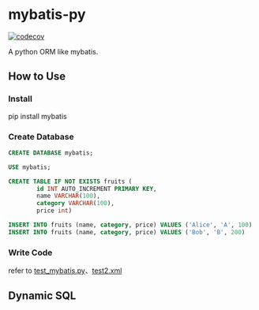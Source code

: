 # mybatis-py
[![codecov](https://codecov.io/gh/ralgond/mybatis-py/branch/main/graph/badge.svg)](https://codecov.io/gh/ralgond/mybatis-py)


A python ORM like mybatis.

## How to Use

### Install 
pip install mybatis

### Create Database
```sql
CREATE DATABASE mybatis;

USE mybatis;

CREATE TABLE IF NOT EXISTS fruits (
        id INT AUTO_INCREMENT PRIMARY KEY, 
        name VARCHAR(100),
        category VARCHAR(100),
        price int)

INSERT INTO fruits (name, category, price) VALUES ('Alice', 'A', 100)
INSERT INTO fruits (name, category, price) VALUES ('Bob', 'B', 200)
```

### Write Code

refer to [test_mybatis.py](https://github.com/ralgond/mybatis-py/blob/main/test/test_mybatis.py)、[test2.xml](https://github.com/ralgond/mybatis-py/blob/main/mapper/test.xml)

## Dynamic SQL
